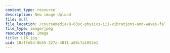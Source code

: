 ```yaml
---
content_type: resource
description: New image Upload
file: null
file_location: /coursemedia/8-03sc-physics-iii-vibrations-and-waves-fall-2016/18affe5d8b55327a4811a08c7a1052e1_L16.jpg
file_type: image/jpeg
resourcetype: Image
title: L16.jpg
uid: 18affe5d-8b55-327a-4811-a08c7a1052e1
---
```

